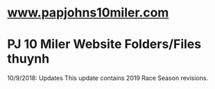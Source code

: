 # www.papjohns10miler.com
PJ 10 Miler Website Folders/Files
thuynh
=====================================
10/9/2018: Updates
This update contains 2019 Race Season revisions.
